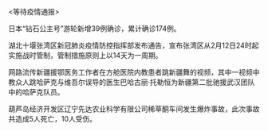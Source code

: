 <等待疫情通报>

日本“钻石公主号”游轮新增39例确诊，累计确诊174例。

湖北十堰张湾区新冠肺炎疫情防控指挥部发布通告，宣布张湾区从2月12日24时起实施战时管制，管制措施原则上以14天为一周期。

网路流传新疆援鄂医务工作者在方舱医院内教患者跳新疆舞的视频，其中一视频中教众人跳哈萨克与维吾尔误导的医生巴哈古丽·托勒恒为新疆第二批驰援武汉团队中的哈萨克队员。

葫芦岛经济开发区辽宁先达农业科学有限公司稀草酮车间发生爆炸事故，此次事故共造成5人死亡，10人受伤。
